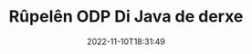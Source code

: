 ---
############################# Static ############################
layout: "auto-gen-merger"
date: 2022-11-10T18:31:49
draft: false
otherformats: ods odt one otp ott pdf pps ppsx ppt pptx rtf tex vdx vsdm vsdx vssm

############################# Head ############################
head_title: "Di Java de ODP Rûpelan derxe"
head_description: "Bi lez rûpelan ji pelek ODP di Java de derxînin. Belgeya nû ya ku rûpelên hilbijartî vedihewîne bi karanîna API-ya yekbûna belgeyan hilînin."

############################# Header ############################
title: "Rûpelên ODP Di Java de derxe"
description: "Rûpelên ODP bi çend rêzikên koda Java derxe."
bg_image: "https://cms.admin.containerize.com/templates/aspose/App_Themes/V3/images/bg/header1.png"
bg_overlay: false
button:
    enable: true
    icon: "fas fa-arrow-down"
    label: "Daxistina Doza Belaş"
    link: "https://downloads.groupdocs.com/merger/java"

############################# SubMenu ############################
submenu:
    enable: true

    left:
        img_alt: "GroupDocs.Merger for Java"
        image: "https://cms.admin.containerize.com/templates/groupdocs/images/product-logos/90x90-noborder/groupdocs-merger-java.png"
        product: "GroupDocs.Merger"
        platform: "Java"

    middle:
        button:

            # button loop
            - link: "https://apireference.groupdocs.com/merger/java"
              text: "Çavkanî API"

            # button loop
            - link: "https://github.com/groupdocs-merger"
              text: "Nimûneyên Kodê"

            # button loop
            - link: "https://products.groupdocs.app/merger/family"
              text: "Demos Bijî"

            # button loop
            - link: "https://purchase.groupdocs.com/pricing/merger/java"
              text: "Pricing"

    right:
        link_download: "https://downloads.groupdocs.com/merger"
        link_learn: "https://docs.groupdocs.com/merger/java"
        link_buy: "https://purchase.groupdocs.com"

############################# About ############################
about:
    enable: true
    title: "Derbarê GroupDocs.Merger for Java API"
    content: |
        [GroupDocs.Merger for Java](/ku/merger/java/) çareseriyek hêsan pêşkêşî dike ku bi ewlehî di navbera cûrbecûr formên belgeyan de wekî PDF, Microsoft Office (Word, Excel, PowerPoint veqete) , OneNote), OpenDocument, HTML, wêne û gelekên din di nav sepanên Java de. Bi lê zêdekirina tenê çend rêzikên kodê, çend operasyonên belgeyê yên wekî veguheztin, rakirin, zivirandin, guheztin, derxistin an guheztina arastekirina rûpelan di nav belgeyan de pêk bînin. Belgeyên ku API-ya yekbûyî di heman demê de pêşdîtina rûpelên belgeyê wekî wêneyek jî piştgirî dike da ku struktur, formatkirin û naverokê li ser rûpelê analîz bike.
        
        GroupDocs.Merger API ji bo çareseriyên pargîdanî bijarek rast e ku hewceyê taybetmendiyên derxistina pelê pelê ye. Van API-an li ser hemî pergalên xebitandinê û platformên sereke, tevî J2SE 7.0 (1.7), J2SE 8.0 (1.8), Java 10, baş têne piştgirî kirin.

############################# Steps ############################
steps:
    enable: true
    title_left: "Di Java de ODP Rûpelên Pelê derxe"
    content_left: |
        [GroupDocs.Merger for Java](/ku/merger/java/) ji pêşdebirên Java re hêsan dike ku rûpelên xwestinê ji pelek ODP derxînin û wekî hilînin. pelek nû ku rûpelên hilbijartî vedihewîne bi pêkanîna çend gavên hêsan.
        
        * **ExtractOptions** bi hejmarên rûpelê ku divê di belgeya encam de xuya bibin dest pê bikin.
        * Mînaka nû ya **Merger** biafirînin û rêça belgeya çavkaniyê wekî pîvanek çêker derbas bikin.
        * Gazî **extractPages** bikin û tiştên **ExtractOptions** derbas bikin.
        * Gazî **save** û riya pelê diyar bike ku belgeya encam hilîne.

    title_right: "Pêdiviyên Sîstemê"
    content_right: |
        GroupDocs.Merger for Java API li ser hemî platform û pergalên xebitandinê yên sereke têne piştgirî kirin. Berî ku hûn koda jêrîn bicîh bikin, ji kerema xwe pê ewle bibin ku we şertên jêrîn li ser pergala we hatine saz kirin.

        * Pergalên Xebatê: Microsoft Windows, Linux, MacOS
        * Jîngehên Pêşketinê: NetBeans, IntelliJ IDEA, Eclipse
        * Çarçoveyên: J2SE 7.0 (1.7), J2SE 8.0 (1.8), Java 10
        * Guhertoya herî dawî ya GroupDocs.Merger for Java ji [Maven](https://repository.groupdocs.com/webapp/#/artifacts/browse/tree/General/repo/com/groupdocs/groupdocs-merger) dakêşîne
         
    code: |
     {{% merger/additional-styles %}}
     {{< merger/code-merger title="Meriv çawa bi koda nimûneya Java pelên ODP derxe">}}

        ```java    
        // Rûpelên pelê yên ODP bi kar tînin GroupDocs.Merger API derxînin
        // Dersa ExtractOptions bi hejmarên rûpelên hilbijartî bidin destpêkirin
        ExtractOptions extractOptions = new ExtractOptions(new int[] { 2, 5 });

        // Bi belgeya têketina ODP Yekbûnek yekser
        Merger merger = new Merger("input.odp");

        // Gazî rêbaza extractPages bikin û pêvekê ExtractOptions jê re derbas bikin
        merger.extractPages(extractOptions);
    
        // Rêbaza hilanînê bang bikin da ku belgeya derketinê bi rûpelên jêderkirî tomar bike
        merger.save("output.odp");
        ```
     {{< /merger/code-merger >}}

############################# Demos ############################
demos:
    enable: true
    title: "Demokên Zindî - Rûpelên Serhêl ên ODP derxînin"
    content: |
       Bi serdana malpera [GroupDocs.Merger Live Demos](https://products.groupdocs.app/splitter/extract-pages/odp) niha rûpelên pelê yên ODP derxînin.
       Demoya zindî xwedî feydeyên jêrîn e.
        
############################# About Formats ############################
about_formats:
    enable: true

############################# More Formats ############################
more_formats:
    enable: true
    title: "Rûpelên Ji Formên Belgeya Din derxînin"
    content: |
        Java belgeyên API-ê ji bo formatên pelan û wêneyan yek dibin û vediqetînin. Wekî ku li jêr hatî destnîşan kirin hin formatên pelê yên populer derxînin.

############################# Back to top ###############################
back_to_top:
    enable: true
---